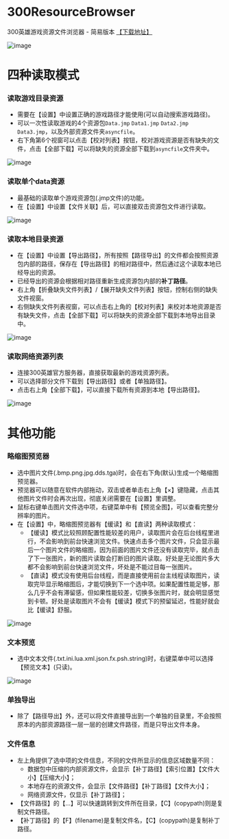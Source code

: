 # 300ResourceBrowser
300英雄游戏资源文件浏览器 - 简易版本  [【下载地址】](https://github.com/Anran-233/300ResourceBrowser/releases)

![image](https://user-images.githubusercontent.com/111073265/184269582-218639e9-a187-4ad6-9560-533bd27ad3fc.png)

# 四种读取模式

### 读取游戏目录资源 
- 需要在【设置】中设置正确的游戏路径才能使用(可以自动搜索游戏路径)。
- 可以一次性读取游戏的4个资源包`Data.jmp` `Data1.jmp` `Data2.jmp` `Data3.jmp`，以及外部资源文件夹`asyncfile`。
- 右下角第6个视窗可以点击【校对列表】按钮，校对游戏资源是否有缺失的文件，点击【全部下载】可以将缺失的资源全部下载到`asyncfile`文件夹中。

![image](https://user-images.githubusercontent.com/111073265/184270344-9310d222-c7e8-4544-8e66-817fa97acf18.png) 

### 读取单个data资源
- 最基础的读取单个游戏资源包(.jmp文件)的功能。
- 在【设置】中设置【文件关联】后，可以直接双击资源包文件进行读取。

![image](https://user-images.githubusercontent.com/111073265/184271559-a62cfca9-198f-407e-a1f1-5321894c15a3.png)

### 读取本地目录资源
- 在【设置】中设置【导出路径】，所有按照【路径导出】的文件都会按照资源包内部的路径，保存在【导出路径】的相对路径中，然后通过这个读取本地已经导出的资源。
- 已经导出的资源会根据相对路径重新生成资源包内部的**补丁路径**。
- 右上角【折叠缺失文件列表】/【展开缺失文件列表】按钮，控制右侧的缺失文件视窗。
- 右侧缺失文件列表视窗，可以点击右上角的【校对列表】来校对本地资源是否有缺失文件，点击【全部下载】可以将缺失的资源全部下载到本地导出目录中。

![image](https://user-images.githubusercontent.com/111073265/184272375-e0b584e8-5b8e-404b-9297-6eddc995a366.png)

### 读取网络资源列表
- 连接300英雄官方服务器，直接获取最新的游戏资源列表。
- 可以选择部分文件下载到【导出路径】或者【单独路径】。
- 点击右上角【全部下载】，可以直接下载所有资源到本地【导出路径】。

![image](https://user-images.githubusercontent.com/111073265/184272795-b4175557-26ea-40b6-920e-757554fa55c1.png)

# 其他功能

### 略缩图预览器
- 选中图片文件(.bmp.png.jpg.dds.tga)时，会在右下角(默认)生成一个略缩图预览器。
- 预览器可以随意在软件内部拖动，双击或者单击右上角【×】键隐藏，点击其他图片文件时会再次出现，彻底关闭需要在【设置】里调整。
- 鼠标右键单击图片文件选中项，右键菜单中有【预览全图】，可以查看完整分辨率的图片。
- 在【设置】中，略缩图预览器有【缓读】和【直读】两种读取模式：
  - 【缓读】模式比较照顾配置性能较差的用户，读取图片会在后台线程里进行，不会影响到前台快速浏览文件。快速点击多个图片文件，只会显示最后一个图片文件的略缩图，因为前面的图片文件还没有读取完毕，就点击了下一张图片，新的图片读取会打断旧的图片读取。好处是无论图片多大都不会影响到前台快速浏览文件，坏处是不能过目每一张图片。
  - 【直读】模式没有使用后台线程，而是直接使用前台主线程读取图片，读取完毕显示略缩图后，才能切换到下一个选中项。如果配置性能足够，那么几乎不会有滞留感，但如果性能较差，切换多张图片时，就会明显感觉到卡顿。好处是读取图片不会有【缓读】模式下的预留延迟，性能好就会比【缓读】舒服。

![image](https://user-images.githubusercontent.com/111073265/184273007-579f4f53-e3b4-445e-aa70-34671eb09dbb.png)

### 文本预览
- 选中文本文件(.txt.ini.lua.xml.json.fx.psh.string)时，右键菜单中可以选择【预览文本】(只读)。

![image](https://user-images.githubusercontent.com/111073265/184275096-60397b05-d1e6-4bc7-a25b-0c4ae9400920.png)

### 单独导出
- 除了【路径导出】外，还可以将文件直接导出到一个单独的目录里，不会按照原本的内部资源路径一层一层的创建文件路径，而是只导出文件本身。

### 文件信息
- 左上角提供了选中项的文件信息，不同的文件所显示的信息区域数量不同：
  - 数据包中压缩的内部资源文件，会显示【补丁路径】【索引位置】【文件大小】【压缩大小】；
  - 本地存在的资源文件，会显示【文件路径】【补丁路径】【文件大小】；
  - 网络资源文件，仅显示【补丁路径】；
- 【文件路径】的【…】可以快速跳转到文件所在目录，【C】(copypath)则是复制文件路径。
- 【补丁路径】的【F】(filename)是复制文件名，【C】(copypath)是复制补丁路径。
